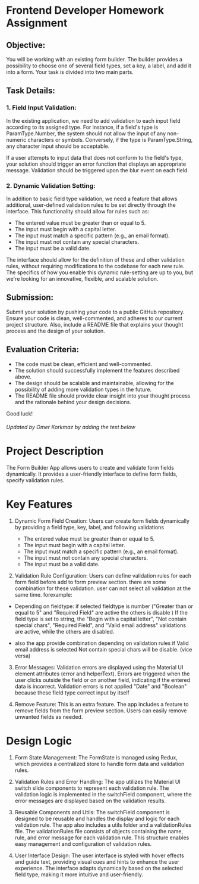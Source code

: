 # Frontend Developer Homework Assignment

## Objective:

You will be working with an existing form builder. The builder provides a possibility to choose one of several field types, set a key, a label, and add it into a form. Your task is divided into two main parts.

## Task Details:

### 1. Field Input Validation:

In the existing application, we need to add validation to each input field according to its assigned type. For instance, if a field's type is ParamType.Number, the system should not allow the input of any non-numeric characters or symbols. Conversely, if the type is ParamType.String, any character input should be acceptable.

If a user attempts to input data that does not conform to the field's type, your solution should trigger an error function that displays an appropriate message. Validation should be triggered upon the blur event on each field.

### 2. Dynamic Validation Setting:

In addition to basic field type validation, we need a feature that allows additional, user-defined validation rules to be set directly through the interface. This functionality should allow for rules such as:

- The entered value must be greater than or equal to 5.
- The input must begin with a capital letter.
- The input must match a specific pattern (e.g., an email format).
- The input must not contain any special characters.
- The input must be a valid date. 

The interface should allow for the definition of these and other validation rules, without requiring modifications to the codebase for each new rule. The specifics of how you enable this dynamic rule-setting are up to you, but we're looking for an innovative, flexible, and scalable solution.

## Submission:

Submit your solution by pushing your code to a public GitHub repository. Ensure your code is clean, well-commented, and adheres to our current project structure. Also, include a README file that explains your thought process and the design of your solution.

## Evaluation Criteria:

- The code must be clean, efficient and well-commented.
- The solution should successfully implement the features described above.
- The design should be scalable and maintainable, allowing for the possibility of adding more validation types in the future.
- The README file should provide clear insight into your thought process and the rationale behind your design decisions.

Good luck!






###### Updated by Omer Korkmaz by adding the text below ######


# Project Description

The Form Builder App allows users to create and validate form fields dynamically. It provides a user-friendly interface to define form fields, specify validation rules.

# Key Features

1. Dynamic Form Field Creation: Users can create form fields dynamically by providing a field type, key, label, and following validations 
    - The entered value must be greater than or equal to 5.
    - The input must begin with a capital letter.
    - The input must match a specific pattern (e.g., an email format).
    - The input must not contain any special characters.
    - The input must be a valid date.

2. Validation Rule Configuration: Users can define validation rules for each form field before add to form preview section. there are some combination for these validation. user can not select all validation at the same time. forexample:
 
  - Depending on fieldtype:
if selected fieldtype is number ("Greater than or equal to 5" and "Required Field" are active the others is disable )
If the field type is set to string, the "Begin with a capital letter", "Not contain special chars", "Required Field", and "Valid email address" validations are active, while the others are disabled. 

  - also the app provide combination depending on validation rules 
   if Valid email address is selected Not contain special chars will be disable. (vice versa)


3. Error Messages: Validation errors are displayed using the Material UI element attributes (error and helperText). Errors are triggered when the user clicks outside the field or on another field, indicating if the entered data is incorrect. Validation errors is not applied "Date" and "Boolean"  because these field type correct input by itself

4. Remove Feature:  This is an extra feature. The app includes a feature to remove fields from the form preview section. Users can easily remove unwanted fields as needed.


# Design Logic

 1. Form State Management: The FormState is managed using Redux, which provides a centralized store to handle form data and validation rules. 

2. Validation Rules and Error Handling: The app utilizes the Material UI switch slide components to represent each validation rule. The validation logic is implemented in the switchField component, where the error messages are displayed based on the validation results.

3. Reusable Components and Utils: The switchField component is designed to be reusable and handles the display and logic for each validation rule. The app also includes a utils folder and a validationRules file. The validationRules file consists of objects containing the name, rule, and error message for each validation rule. This structure enables easy management and configuration of validation rules.

4. User Interface Design: The user interface is styled with hover effects and guide text, providing visual cues and hints to enhance the user experience. The interface adapts dynamically based on the selected field type, making it more intuitive and user-friendly.
